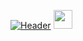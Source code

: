 [![Header](https://raw.githubusercontent.com/Ousmanou-Ardo/Ousmanou-Ardo/readme_header.png "Header")](https://some-url.dev/)
<img src="https://raw.githubusercontent.com/Ousmanou-Ardo/Ousmanou-Ardo/master/:tada:.gif" width="30px">
